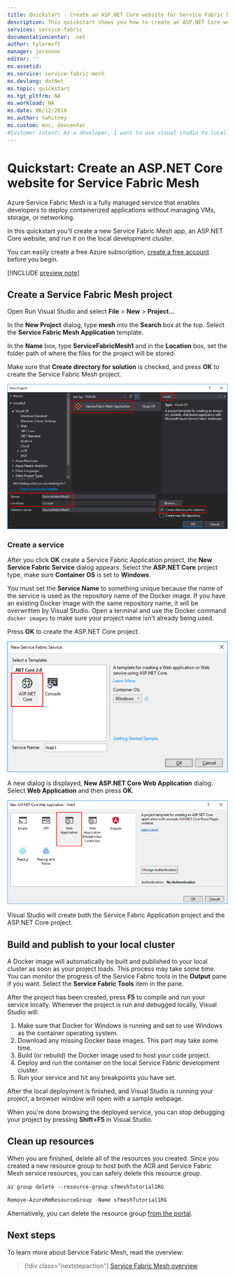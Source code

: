 ```yaml
---
title: Quickstart - Create an ASP.NET Core website for Service Fabric Mesh
description: This quickstart shows you how to create an ASP.NET Core website and deploy it to the local Service Fabric test cluster.
services: service-fabric
documentationcenter: .net
author: tylermsft
manager: jeconnoc
editor: ''
ms.assetid: 
ms.service: service-fabric-mesh
ms.devlang: dotNet
ms.topic: quickstart
ms.tgt_pltfrm: NA
ms.workload: NA
ms.date: 06/12/2018
ms.author: twhitney
ms.custom: mvc, devcenter
#Customer intent: As a developer, I want to use visual studio to locally run an ASP.NET Core website on Service Fabric Mesh so that I can see it run.
---
```


# Quickstart: Create an ASP.NET Core website for Service Fabric Mesh

Azure Service Fabric Mesh is a fully managed service that enables developers to deploy containerized applications without managing VMs, storage, or networking.

In this quickstart you'll create a new Service Fabric Mesh app, an ASP.NET Core website, and run it on the local development cluster.

You can easily create a free Azure subscription, [create a free account](https://azure.microsoft.com/free/) before you begin. 

[!INCLUDE [preview note](./includes/include-preview-note.md)]

## Create a Service Fabric Mesh project

Open Run Visual Studio and select **File** > **New** > **Project...**

In the **New Project** dialog, type **mesh** into the **Search** box at the top. Select the **Service Fabric Mesh Application** template.

In the **Name** box, type **ServiceFabricMesh1** and in the **Location** box, set the folder path of where the files for the project will be stored.

Make sure that **Create directory for solution** is checked, and press **OK** to create the Service Fabric Mesh project.

![Visual studio new Service Fabric Mesh project dialog](media/service-fabric-mesh-quickstart-dotnet-core/visual-studio-new-project.png)

### Create a service

After you click **OK** create a Service Fabric Application project, the **New Service Fabric Service** dialog appears. Select the **ASP.NET Core** project type, make sure **Container OS** is set to **Windows**.

You must set the **Service Name** to something unique because the name of the service is used as the repository name of the Docker image. If you have an existing Docker image with the same repository name, it will be overwritten by Visual Studio. Open a terminal and use the Docker command `docker images` to make sure your project name isn't already being used.

Press **OK** to create the ASP.NET Core project. 

![Visual studio new Service Fabric Mesh project dialog](media/service-fabric-mesh-quickstart-dotnet-core/visual-studio-new-service-fabric-service.png)

A new dialog is displayed, **New ASP.NET Core Web Application** dialog. Select **Web Application** and then press **OK**.

![Visual studio new ASP.NET core application](media/service-fabric-mesh-quickstart-dotnet-core/visual-studio-new-aspnetcore-app.png)

Visual Studio will create both the Service Fabric Application project and the ASP.NET Core project.

## Build and publish to your local cluster

A Docker image will automatically be built and published to your local cluster as soon as your project loads. This process may take some time. You can monitor the progress of the Service Fabric tools in the **Output** pane if you want. Select the **Service Fabric Tools** item in the pane.

After the project has been created, press **F5** to compile and run your service locally. Whenever the project is run and debugged locally, Visual Studio will: 

1. Make sure that Docker for Windows is running and set to use Windows as the container operating system.
2. Download any missing Docker base images. This part may take some time.
3. Build (or rebuild) the Docker image used to host your code project.
4. Deploy and run the container on the local Service Fabric development cluster.
5. Run your service and hit any breakpoints you have set.

After the local deployment is finished, and Visual Studio is running your project, a browser window will open with a sample webpage.

When you're done browsing the deployed service, you can stop debugging your project by pressing **Shift+F5** in Visual Studio.

## Clean up resources

When you are finished, delete all of the resources you created. Since you created a new resource group to host both the ACR and Service Fabric Mesh service resources, you can safely delete this resource group.

```azurecli
az group delete --resource-group sfmeshTutorial1RG
```

```powershell
Remove-AzureRmResourceGroup -Name sfmeshTutorial1RG
```

Alternatively, you can delete the resource group [from the portal](../azure-resource-manager/resource-group-portal.md#delete-resource-group-or-resources).

## Next steps
To learn more about Service Fabric Mesh, read the overview:
> [!div class="nextstepaction"]
> [Service Fabric Mesh overview](service-fabric-mesh-overview.md)